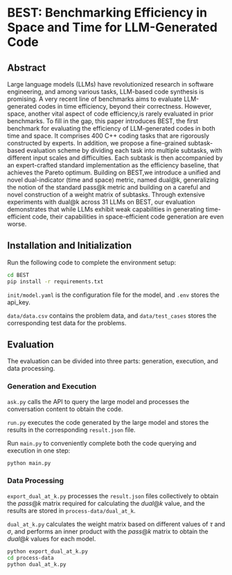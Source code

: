 # BEST: Benchmarking Efficiency in Space and Time for LLM-Generated Code

## Abstract

Large language models (LLMs) have revolutionized research in software engineering, and among various tasks, LLM-based code synthesis is promising. A very recent line of benchmarks aims to evaluate LLM-generated codes in time efficiency, beyond their correctness. However, space, another vital aspect of code efficiency,is rarely evaluated in prior benchmarks. To fill in the gap, this paper introduces BEST, the first benchmark for evaluating the efficiency of LLM-generated codes in both time and space. It comprises 400 C++ coding tasks that are rigorously constructed by experts. In addition, we propose a fine-grained subtask-based evaluation scheme by dividing each task into multiple subtasks, with different input scales and difficulties. Each subtask is then accompanied by an expert-crafted standard implementation as the efficiency baseline, that achieves the Pareto optimum. Building on BEST,we introduce a unified and novel dual-indicator (time and space) metric, named dual@k, generalizing the notion of the standard pass@k metric and building on a careful and novel construction of a weight matrix of subtasks. Through extensive experiments with dual@k across 31 LLMs on BEST, our evaluation demonstrates that while LLMs exhibit weak capabilities in generating time-efficient code, their capabilities in space-efficient code generation are even worse.

## Installation and Initialization

Run the following code to complete the environment setup:

```bash
cd BEST
pip install -r requirements.txt
```

`init/model.yaml` is the configuration file for the model, and `.env` stores the api_key.

`data/data.csv` contains the problem data, and `data/test_cases` stores the corresponding test data for the problems.

## Evaluation

The evaluation can be divided into three parts: generation, execution, and data processing.

### Generation and Execution

`ask.py` calls the API to query the large model and processes the conversation content to obtain the code.

`run.py` executes the code generated by the large model and stores the results in the corresponding `result.json` file.

Run `main.py` to conveniently complete both the code querying and execution in one step:

```bash
python main.py
```

### Data Processing

`export_dual_at_k.py` processes the `result.json` files collectively to obtain the $pass@k$ matrix required for calculating the $dual@k$ value, and the results are stored in `process-data/dual_at_k`.

`dual_at_k.py` calculates the weight matrix based on different values of $\tau$ and $\sigma$, and performs an inner product with the $pass@k$ matrix to obtain the $dual@k$ values for each model.

```bash
python export_dual_at_k.py
cd process-data
python dual_at_k.py
```